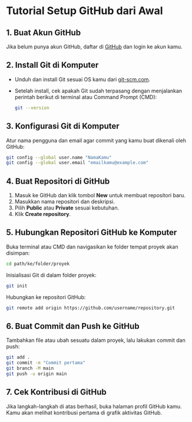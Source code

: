 # Tutorial Setup GitHub dari Awal

## 1. Buat Akun GitHub

Jika belum punya akun GitHub, daftar di [GitHub](https://github.com/) dan login ke akun kamu.

## 2. Install Git di Komputer

- Unduh dan install Git sesuai OS kamu dari [git-scm.com](https://git-scm.com/).
- Setelah install, cek apakah Git sudah terpasang dengan menjalankan perintah berikut di terminal atau Command Prompt (CMD):

  ```sh
  git --version
  ```

## 3. Konfigurasi Git di Komputer

Atur nama pengguna dan email agar commit yang kamu buat dikenali oleh GitHub:

```sh
git config --global user.name "NamaKamu"
git config --global user.email "emailkamu@example.com"
```

## 4. Buat Repositori di GitHub

1. Masuk ke GitHub dan klik tombol **New** untuk membuat repositori baru.
2. Masukkan nama repositori dan deskripsi.
3. Pilih **Public** atau **Private** sesuai kebutuhan.
4. Klik **Create repository**.

## 5. Hubungkan Repositori GitHub ke Komputer

Buka terminal atau CMD dan navigasikan ke folder tempat proyek akan disimpan:

```sh
cd path/ke/folder/proyek
```

Inisialisasi Git di dalam folder proyek:

```sh
git init
```

Hubungkan ke repositori GitHub:

```sh
git remote add origin https://github.com/username/repository.git
```

## 6. Buat Commit dan Push ke GitHub

Tambahkan file atau ubah sesuatu dalam proyek, lalu lakukan commit dan push:

```sh
git add .
git commit -m "Commit pertama"
git branch -M main
git push -u origin main
```

## 7. Cek Kontribusi di GitHub

Jika langkah-langkah di atas berhasil, buka halaman profil GitHub kamu. Kamu akan melihat kontribusi pertama di grafik aktivitas GitHub.

